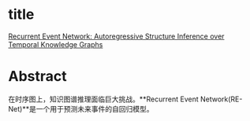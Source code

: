 # title
[Recurrent Event Network: Autoregressive Structure Inference over Temporal Knowledge Graphs](https://arxiv.org/abs/1904.05530)
# Abstract
在时序图上，知识图谱推理面临巨大挑战。**Recurrent Event Network(RE-Net)**是一个用于预测未来事件的自回归模型。